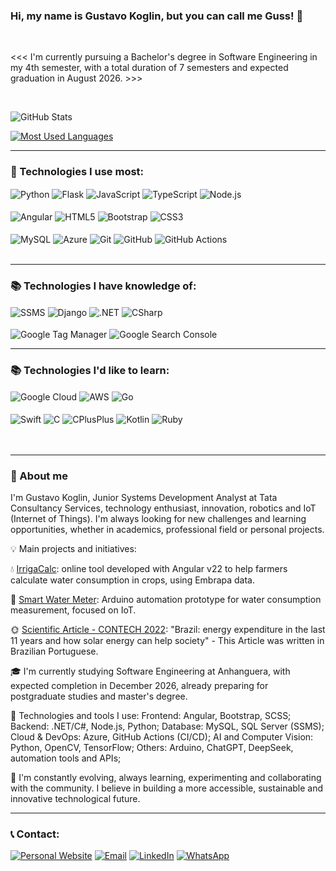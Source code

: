 ### Hi, my name is Gustavo Koglin, but you can call me Guss! 👋  

<br/>

<<< I'm currently pursuing a Bachelor's degree in Software Engineering in my 4th semester, with a total duration of 7 semesters and expected graduation in August 2026. >>>  

<br/>

![GitHub Stats](https://github-readme-stats.vercel.app/api?username=GustavoKoglin&show_icons=true&theme=tokyonight&include_all_commits=true&hide_border=true&locale=en&cache_seconds=120)

[![Most Used Languages](https://github-readme-stats.vercel.app/api/top-langs/?username=GustavoKoglin&layout=compact&theme=radical&langs_count=6&locale=en&cache_seconds=60)](https://github.com/anuraghazra/github-readme-stats)

---

### 🚀 Technologies I use most:
<div style="display: inline_block">    
    <img align="center" alt="Python" src="https://img.shields.io/badge/Python-14354C?style=for-the-badge&logo=python&logoColor=white" />
    <img align="center" alt="Flask" src="https://img.shields.io/badge/Flask-000000?style=for-the-badge&logo=flask&logoColor=white" />    
    <img align="center" alt="JavaScript" src="https://img.shields.io/badge/JavaScript-F7DF1E?style=for-the-badge&logo=javascript&logoColor=black" />
    <img align="center" alt="TypeScript" src="https://img.shields.io/badge/TypeScript-007ACC?style=for-the-badge&logo=typescript&logoColor=white" />
    <img align="center" alt="Node.js" src="https://img.shields.io/badge/Node.js-339933?style=for-the-badge&logo=node.js&logoColor=white" /><br/><br/>
    <img align="center" alt="Angular" src="https://img.shields.io/badge/Angular-DD0031?style=for-the-badge&logo=angular&logoColor=white" />
    <img align="center" alt="HTML5" src="https://img.shields.io/badge/HTML5-E34F26?style=for-the-badge&logo=html5&logoColor=white" />
    <img align="center" alt="Bootstrap" src="https://img.shields.io/badge/Bootstrap-563D7C?style=for-the-badge&logo=bootstrap&logoColor=white" />
    <img align="center" alt="CSS3" src="https://img.shields.io/badge/CSS3-1572B6?style=for-the-badge&logo=css3&logoColor=white" /><br/><br/>
    <img align="center" alt="MySQL" src="https://img.shields.io/badge/MySQL-00000F?style=for-the-badge&logo=mysql&logoColor=white" />
    <img align="center" alt="Azure" src="https://img.shields.io/badge/Microsoft_Azure-0089D6?style=for-the-badge&logo=microsoft-azure&logoColor=white" />
    <img align="center" alt="Git" src="https://img.shields.io/badge/GIT-E44C30?style=for-the-badge&logo=git&logoColor=white" />
    <img align="center" alt="GitHub" src="https://img.shields.io/badge/GitHub-181717?style=for-the-badge&logo=github&logoColor=white" />
    <img align="center" alt="GitHub Actions" src="https://img.shields.io/badge/GitHub_Actions-2088FF?style=for-the-badge&logo=github-actions&logoColor=white" /><br/><br/>
</div>

---
### 📚 Technologies I have knowledge of:
<div style="display: inline_block">
    <img align="center" alt="SSMS" src="https://img.shields.io/badge/SSMS-CC2927?style=for-the-badge&logo=microsoft-sql-server&logoColor=white" />
    <img align="center" alt="Django" src="https://img.shields.io/badge/Django-092E20?style=for-the-badge&logo=django&logoColor=white" />
    <img align="center" alt=".NET" src="https://img.shields.io/badge/.NET-5C2D91?style=for-the-badge&logo=.net&logoColor=white" />
    <img align="center" alt="CSharp" src="https://img.shields.io/badge/C%23-239120?style=for-the-badge&logo=c-sharp&logoColor=white" /><br/><br/>
    <img align="center" alt="Google Tag Manager" src="https://img.shields.io/badge/Google_Tag_Manager-246FDB?style=for-the-badge&logo=google-tag-manager&logoColor=white" />
    <img align="center" alt="Google Search Console" src="https://img.shields.io/badge/Google_Search_Console-4285F4?style=for-the-badge&logo=google-search-console&logoColor=white" />
<div/>
    
---
### 📚 Technologies I'd like to learn:
<div style="display: inline_block">
    <img align="center" alt="Google Cloud" src="https://img.shields.io/badge/Google_Cloud-4285F4?style=for-the-badge&logo=google-cloud&logoColor=white" />
    <img align="center" alt="AWS" src="https://img.shields.io/badge/Amazon_AWS-232F3E?style=for-the-badge&logo=amazon-aws&logoColor=white" />
    <img align="center" alt="Go" src="https://img.shields.io/badge/Go-00ADD8?style=for-the-badge&logo=go&logoColor=white" /><br/><br/>
    <img align="center" alt="Swift" src="https://img.shields.io/badge/Swift-FA7343?style=for-the-badge&logo=swift&logoColor=white" />
    <img align="center" alt="C" src="https://img.shields.io/badge/C-00599C?style=for-the-badge&logo=c&logoColor=white" />
    <img align="center" alt="CPlusPlus" src="https://img.shields.io/badge/C%2B%2B-00599C?style=for-the-badge&logo=c%2B%2B&logoColor=white" />
    <img align="center" alt="Kotlin" src="https://img.shields.io/badge/Kotlin-0095D5?&style=for-the-badge&logo=kotlin&logoColor=white" />
    <img align="center" alt="Ruby" src="https://img.shields.io/badge/Ruby-CC342D?style=for-the-badge&logo=ruby&logoColor=white" />
</div>
<br/>
<br/>

---

### 👋 About me
I'm Gustavo Koglin, Junior Systems Development Analyst at Tata Consultancy Services, technology enthusiast, innovation, robotics and IoT (Internet of Things). I'm always looking for new challenges and learning opportunities, whether in academics, professional field or personal projects.

💡 Main projects and initiatives:

💧 [IrrigaCalc](https://www.irrigacalc.net.br): online tool developed with Angular v22 to help farmers calculate water consumption in crops, using Embrapa data.

📡 [Smart Water Meter](https://youtu.be/6pNYZCUvZbc?si=LC54_d03OmEmmOeZ): Arduino automation prototype for water consumption measurement, focused on IoT.

🌞 [Scientific Article - CONTECH 2022](https://www.doi.org/10.29327/1537526.2-1): "Brazil: energy expenditure in the last 11 years and how solar energy can help society" - This Article was written in Brazilian Portuguese.


🎓 I'm currently studying Software Engineering at Anhanguera, with expected completion in December 2026, already preparing for postgraduate studies and master's degree.

🧠 Technologies and tools I use:
Frontend: Angular, Bootstrap, SCSS;
Backend: .NET/C#, Node.js, Python;
Database: MySQL, SQL Server (SSMS);
Cloud & DevOps: Azure, GitHub Actions (CI/CD);
AI and Computer Vision: Python, OpenCV, TensorFlow;
Others: Arduino, ChatGPT, DeepSeek, automation tools and APIs;

🚀 I'm constantly evolving, always learning, experimenting and collaborating with the community. I believe in building a more accessible, sustainable and innovative technological future.

---

### 📞 Contact:
[![Personal Website](https://img.shields.io/badge/Portfolio-FF7139?style=for-the-badge&logo=firefox&logoColor=white)](https://www.devgustavokoglin.com.br)
[![Email](https://img.shields.io/badge/Email-EA4335?style=for-the-badge&logo=gmail&logoColor=white)](mailto:contato@devgustavokoglin.com.br)
[![LinkedIn](https://img.shields.io/badge/LinkedIn-0A66C2?style=for-the-badge&logo=linkedin&logoColor=white)](https://www.linkedin.com/in/gustavokoglin/)
[![WhatsApp](https://img.shields.io/badge/WhatsApp-25D366?style=for-the-badge&logo=whatsapp&logoColor=white)]([https://wa.me/+5566981055829](https://api.whatsapp.com/send/?phone=%2B5566981055829&text))
